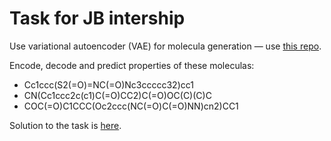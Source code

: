 # Task for JB intership

Use variational autoencoder (VAE) for molecula generation — use [this repo](https://github.com/aspuru-guzik-group/chemical_vae).

Encode, decode and predict properties of these moleculas:

- Cc1ccc(S2(=O)=NC(=O)Nc3ccccc32)cc1
- CN(Cc1ccc2c(c1)C(=O)CC2)C(=O)OC(C)(C)C
- COC(=O)C1CCC(Oc2ccc(NC(=O)C(=O)NN)cn2)CC1

Solution to the task is [here](VAE_usage.ipynb).
